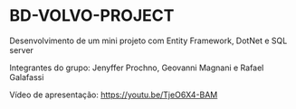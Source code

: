# BD-VOLVO-PROJECT
Desenvolvimento de um mini projeto com Entity Framework, DotNet e SQL server

Integrantes do grupo: Jenyffer Prochno, Geovanni Magnani e Rafael Galafassi

Vídeo de apresentação: https://youtu.be/TjeO6X4-BAM 
